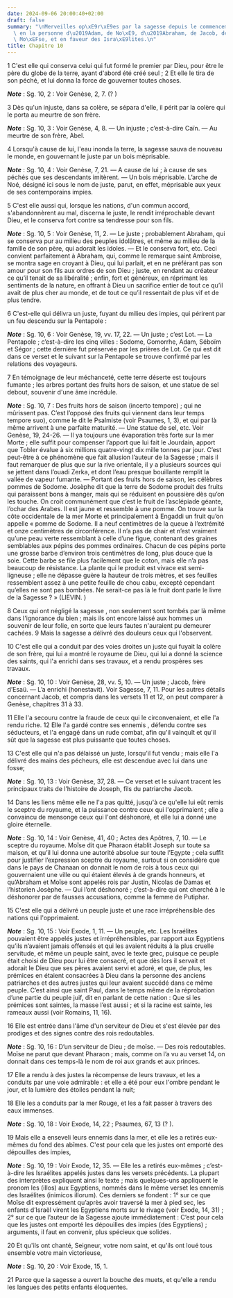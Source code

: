 ```yaml
---
date: 2024-09-06 20:00:40+02:00
draft: false
summary: "\nMerveilles op\xE9r\xE9es par la sagesse depuis le commencement du monde,\
  \ en la personne d\u2019Adam, de No\xE9, d\u2019Abraham, de Jacob, de Joseph, de\
  \ Mo\xEFse, et en faveur des Isra\xE9lites.\n"
title: Chapitre 10
---
```





1 C'est elle qui conserva celui qui fut formé le premier par Dieu, pour être le père du globe de la terre, ayant d'abord été créé seul ; 2 Et elle le tira de son péché, et lui donna la force de gouverner toutes choses.

***Note*** :  Sg. 10, 2 : Voir Genèse, 2, 7. (? )

3 Dès qu'un injuste, dans sa colère, se sépara d'elle, il périt par la colère qui le porta au meurtre de son frère.

***Note*** :  Sg. 10, 3 : Voir Genèse, 4, 8. ― Un injuste ; c’est-à-dire Caïn. ― Au meurtre de son frère, Abel.


4 Lorsqu'à cause de lui, l'eau inonda la terre, la sagesse sauva de nouveau le monde, en gouvernant le juste par un bois méprisable.

***Note*** :  Sg. 10, 4 : Voir Genèse, 7, 21. ― A cause de lui ; à cause de ses péchés que ses descendants imitèrent. ― Un bois méprisable. L’arche de Noé, désigné ici sous le nom de juste, parut, en effet, méprisable aux yeux de ses contemporains impies.


5 C'est elle aussi qui, lorsque les nations, d'un commun accord, s'abandonnèrent au mal, discerna le juste, le rendit irréprochable devant Dieu, et le conserva fort contre sa tendresse pour son fils.

***Note*** :  Sg. 10, 5 : Voir Genèse, 11, 2. ― Le juste ; probablement Abraham, qui se conserva pur au milieu des peuples idolâtres, et même au milieu de la famille de son père, qui adorait les idoles. ― Et le conserva fort, etc. Ceci convient parfaitement à Abraham, qui, comme le remarque saint Ambroise, se montra sage en croyant à Dieu, qui lui parlait, et en ne préférant pas son amour pour son fils aux ordres de son Dieu ; juste, en rendant au créateur ce qu’il tenait de sa libéralité ; enfin, fort et généreux, en réprimant les sentiments de la nature, en offrant à Dieu un sacrifice entier de tout ce qu’il avait de plus cher au monde, et de tout ce qu’il ressentait de plus vif et de plus tendre.


6 C'est-elle qui délivra un juste, fuyant du milieu des impies, qui périrent par un feu descendu sur la Pentapole :

***Note*** :  Sg. 10, 6 : Voir Genèse, 19, vv. 17, 22. ― Un juste ; c’est Lot. ― La Pentapole ; c’est-à-dire les cinq villes : Sodome, Gomorrhe, Adam, Séboïm et Ségor ; cette dernière fut préservée par les prières de Lot. Ce qui est dit dans ce verset et le suivant sur la Pentapole se trouve confirmé par les relations des voyageurs.

7 En témoignage de leur méchanceté, cette terre déserte est toujours fumante ; les arbres portant des fruits hors de saison, et une statue de sel debout, souvenir d'une âme incrédule.

***Note*** :  Sg. 10, 7 : Des fruits hors de saison (incerto tempore) ; qui ne mûrissent pas. C’est l’opposé des fruits qui viennent dans leur temps tempore suo), comme le dit le Psalmiste (voir Psaumes, 1, 3), et qui par là même arrivent à une parfaite maturité. ― Une statue de sel, etc. Voir Genèse, 19, 24-26. ― Il ya toujours une évaporation très forte sur la mer Morte ; elle suffit pour compenser l’apport que lui fait le Jourdain, apport que Tobler évalue à six millions quatre-vingt dix mille tonnes par jour. C’est peut-être à ce phénomène que fait allusion l’auteur de la Sagesse ; mais il faut remarquer de plus que sur la rive orientale, il y a plusieurs sources qui se jettent dans l’ouadi Zerka, et dont l’eau presque bouillante remplit la vallée de vapeur fumante. ― Portant des fruits hors de saison, les célèbres pommes de Sodome. Josèphe dit que la terre de Sodome produit des fruits qui paraissent bons à manger, mais qui se réduisent en poussière dès qu’on les touche. On croit communément que c’est le fruit de
l’asclépiade géante, l’ochar des Arabes. Il est jaune et ressemble à une pomme. On trouve sur la côte occidentale de la mer Morte et principalement à Engaddi un fruit qu’on appelle « pomme de Sodome. Il a neuf centimètres de la queue à l’extrémité et onze centimètres de circonférence. Il n’a pas de chair et n’est vraiment qu’une peau verte ressemblant à celle d’une figue, contenant des graines semblables aux pépins des pommes ordinaires. Chacun de ces pépins porte une grosse barbe d’environ trois centimètres de long, plus douce que la soie. Cette barbe se file plus facilement que le coton, mais elle n’a pas beaucoup de résistance. La plante qui le produit est vivace est semi-ligneuse ; elle ne dépasse guère la hauteur de trois mètres, et ses feuilles ressemblent assez à une petite feuille de chou cabu, excepté cependant qu’elles ne sont pas bombées. Ne serait-ce pas là le fruit dont parle le livre de la Sagesse ? » (LIEVIN. )

8 Ceux qui ont négligé la sagesse , non seulement sont tombés par là même dans l'ignorance du bien ; mais ils ont encore laissé aux hommes un souvenir de leur folie, en sorte que leurs fautes n'auraient pu demeurer cachées. 9 Mais la sagesse a délivré des douleurs ceux qui l'observent.


10 C'est elle qui a conduit par des voies droites un juste qui fuyait la colère de son frère, qui lui a montré le royaume de Dieu, qui lui a donné la science des saints, qui l'a enrichi dans ses travaux, et a rendu prospères ses travaux.

***Note*** :  Sg. 10, 10 : Voir Genèse, 28, vv. 5, 10. ― Un juste ; Jacob, frère d’Esaü. ― L’a enrichi (honestavit). Voir Sagesse, 7, 11. Pour les autres détails concernant Jacob, et compris dans les versets 11 et 12, on peut comparer à Genèse, chapitres 31 à 33.

11 Elle l'a secouru contre la fraude de ceux qui le circonvenaient, et elle l'a rendu riche. 12 Elle l'a gardé contre ses ennemis , défendu contre ses séducteurs, et l'a engagé dans un rude combat, afin qu'il vainquît et qu'il sût que la sagesse est plus puissante que toutes choses.


13 C'est elle qui n'a pas délaissé un juste, lorsqu'il fut vendu ; mais elle l'a délivré des mains des pécheurs, elle est descendue avec lui dans une fosse;

***Note*** :  Sg. 10, 13 : Voir Genèse, 37, 28. ― Ce verset et le suivant tracent les principaux traits de l’histoire de Joseph, fils du patriarche Jacob.

14 Dans les liens même elle ne l'a pas quitté, jusqu'à ce qu'elle lui eût remis le sceptre du royaume, et la puissance contre ceux qui l'opprimaient ; elle a convaincu de mensonge ceux qui l'ont déshonoré, et elle lui a donné une gloire éternelle.

***Note*** :  Sg. 10, 14 : Voir Genèse, 41, 40 ; Actes des Apôtres, 7, 10. ― Le sceptre du royaume. Moïse dit que Pharaon établit Joseph sur toute sa maison, et qu’il lui donna une autorité absolue sur toute l’Egypte ; cela suffit pour justifier l’expression sceptre du royaume, surtout si on considère que dans le pays de Chanaan on donnait le nom de rois à tous ceux qui gouvernaient une ville ou qui étaient élevés à de grands honneurs, et qu’Abraham et Moïse sont appelés rois par Justin, Nicolas de Damas et l’historien Josèphe. ― Qui l’ont déshonoré ; c’est-à-dire qui ont cherché à le déshonorer par de fausses accusations, comme la femme de Putiphar.


15 C'est elle qui a délivré un peuple juste et une race irrépréhensible des nations qui l'opprimaient.

***Note*** :  Sg. 10, 15 : Voir Exode, 1, 11. ― Un peuple, etc. Les Israélites pouvaient être appelés justes et irrépréhensibles, par rapport aux Egyptiens qu’ils n’avaient jamais offensés et qui les avaient réduits à la plus cruelle servitude, et même un peuple saint, avec le texte grec, puisque ce peuple était choisi de Dieu pour lui être consacré, et que dès lors il servait et adorait le Dieu que ses pères avaient servi et adoré, et que, de plus, les prémices en étaient consacrées à Dieu dans la personne des anciens patriarches et des autres justes qui leur avaient succédé dans ce même peuple. C’est ainsi que saint Paul, dans le temps même de la réprobation d’une partie du peuple juif, dit en parlant de cette nation : Que si les prémices sont saintes, la masse l’est aussi ; et si la racine est sainte, les rameaux aussi (voir Romains, 11, 16).

16 Elle est entrée dans l'âme d'un serviteur de Dieu et s'est élevée par des prodiges et des signes contre des rois redoutables.

***Note*** :  Sg. 10, 16 : D’un serviteur de Dieu ; de moïse. ― Des rois redoutables. Moïse ne parut que devant Pharaon ; mais, comme on l’a vu au verset 14, on donnait dans ces temps-là le nom de roi aux grands et aux princes.

17 Elle a rendu à des justes la récompense de leurs travaux, et les a conduits par une voie admirable : et elle a été pour eux l'ombre pendant le jour, et la lumière des étoiles pendant la nuit;


18 Elle les a conduits par la mer Rouge, et les a fait passer à travers des eaux immenses.

***Note*** :  Sg. 10, 18 : Voir Exode, 14, 22 ; Psaumes, 67, 13 (? ).

19 Mais elle a enseveli leurs ennemis dans la mer, et elle les a retirés eux-mêmes du fond des abîmes. C'est pour cela que les justes ont emporté des dépouilles des impies,

***Note*** :  Sg. 10, 19 : Voir Exode, 12, 35. ― Elle les a retirés eux-mêmes ; c’est-à-dire les Israélites appelés justes dans les versets précédents. La plupart des interprètes expliquent ainsi le texte ; mais quelques-uns appliquent le pronom les (illos) aux Egyptiens, nommés dans le même verset les ennemis des Israélites (inimicos illorum). Ces derniers se fondent : 1° sur ce que Moïse dit expressément qu’après avoir traversé la mer à pied sec, les enfants d’Israël virent les Egyptiens morts sur le rivage (voir Exode, 14, 31) ; 2° sur ce que l’auteur de la Sagesse ajoute immédiatement : C’est pour cela que les justes ont emporté les dépouilles des impies (des Egyptiens) ; arguments, il faut en convenir, plus spécieux que solides.

20 Et qu'ils ont chanté, Seigneur, votre nom saint, et qu'ils ont loué tous ensemble votre main victorieuse,

***Note*** :  Sg. 10, 20 : Voir Exode, 15, 1.

21 Parce que la sagesse a ouvert la bouche des muets, et qu'elle a rendu les langues des petits enfants éloquentes.

